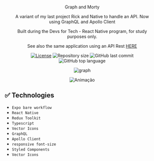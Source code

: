 

<div align="center" style="margin: 20px; text-align: center">
<p> Graph and Morty</p>
<p>A variant of my last project Rick and Native to handle an API. Now using GraphQL and Apollo Client</p>
<p>Built during the Devs for Tech - React Native program, for study purposes only.
 
<p>See also the same application using an API Rest
<a href="https://github.com/BinaryLeo/rick_and_native">HERE</a>
</p>  
 
  [![License](http://img.shields.io/:license-mit-blue.svg?style=flat-square)](https:/github.com/BinaryLeo//graphql_and_morty/blob/main/LICENSE)
  <img alt="Repository size" src="https://img.shields.io/github/repo-size/BinaryLeo/graphql_and_morty?color=blue">
  ![GitHub last commit](https://img.shields.io/github/last-commit/BinaryLeo/graphql_and_morty?style=flat-square)
  ![GitHub top language](https://img.shields.io/github/languages/top/BinaryLeo/graphql_and_morty?style=flat-square)
  


 

![graph](https://user-images.githubusercontent.com/72607039/186157871-d9bcd6f9-6b66-4fdc-b0da-d09cb5b73b1e.png)


![Animação](https://user-images.githubusercontent.com/72607039/186538164-58934568-9ba5-4979-aeac-eb7fb5f46c85.gif)


  
</div>

## ✅ Technologies
- ``Expo bare workflow``
- ``React Native``
- ``Redux Toolkit``
- ``Typescript``
- ``Vector Icons``  
- ``GraphQL``
- ``Apollo Client``  
- ``responsive font-size`` 
- ``Styled Components``
- ``Vector Icons``
